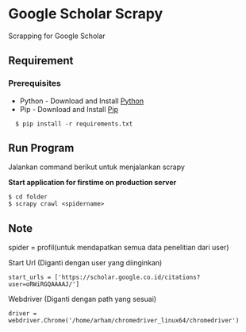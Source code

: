 # Google Scholar Scrapy
Scrapping for Google Scholar

## Requirement

### Prerequisites
- Python - Download and Install [Python](https://www.python.org/)
- Pip - Download and Install [Pip](https://pypi.org/project/pip/) 

```
  $ pip install -r requirements.txt

```

## Run Program

Jalankan command berikut untuk menjalankan scrapy

**Start application for firstime on production server**

```
$ cd folder
$ scrapy crawl <spidername>

```

## Note

spider = profil(untuk mendapatkan semua data penelitian dari user)

Start Url (Diganti dengan user yang diinginkan)

```
start_urls = ['https://scholar.google.co.id/citations?user=oRWiRGQAAAAJ/']

```

Webdriver (Diganti dengan path yang sesuai)

```
driver = webdriver.Chrome('/home/arham/chromedriver_linux64/chromedriver')

```

